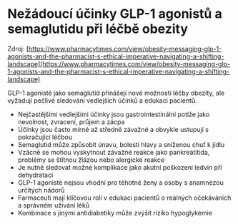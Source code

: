 # Nežádoucí účinky GLP-1 agonistů a semaglutidu při léčbě obezity

Zdroj: [https://www.pharmacytimes.com/view/obesity-messaging-glp-1-agonists-and-the-pharmacist-s-ethical-imperative-navigating-a-shifting-landscape](https://www.pharmacytimes.com/view/obesity-messaging-glp-1-agonists-and-the-pharmacist-s-ethical-imperative-navigating-a-shifting-landscape)

GLP-1 agonisté jako semaglutid přinášejí nové možnosti léčby obezity, ale vyžadují pečlivé sledování vedlejších účinků a edukaci pacientů.

- Nejčastějšími vedlejšími účinky jsou gastrointestinální potíže jako nevolnost, zvracení, průjem a zácpa
- Účinky jsou často mírné až středně závažné a obvykle ustupují s pokračující léčbou
- Semaglutid může způsobit únavu, bolesti hlavy a sníženou chuť k jídlu
- Vzácně se mohou vyskytnout závažné reakce jako pankreatitida, problémy se štítnou žlázou nebo alergické reakce
- Je nutné sledovat možné komplikace jako akutní poškození ledvin při dehydrataci
- GLP-1 agonisté nejsou vhodní pro těhotné ženy a osoby s anamnézou určitých nádorů
- Farmaceuti mají klíčovou roli v edukaci pacientů o reálných očekáváních a správném užívání léků
- Kombinace s jinými antidiabetiky může zvýšit riziko hypoglykémie
